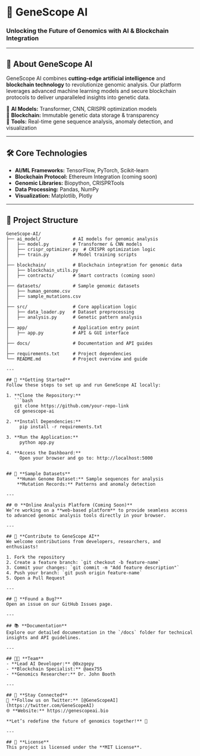 # 🧬 **GeneScope AI** 

### Unlocking the Future of Genomics with AI & Blockchain Integration  

---

## 🌟 **About GeneScope AI**  
GeneScope AI combines **cutting-edge artificial intelligence** and **blockchain technology** to revolutionize genomic analysis. Our platform leverages advanced machine learning models and secure blockchain protocols to deliver unparalleled insights into genetic data.  

🔹 **AI Models:** Transformer, CNN, CRISPR optimization models  
🔹 **Blockchain:** Immutable genetic data storage & transparency  
🔹 **Tools:** Real-time gene sequence analysis, anomaly detection, and visualization  

---

## 🛠️ **Core Technologies**  
- **AI/ML Frameworks:** TensorFlow, PyTorch, Scikit-learn  
- **Blockchain Protocol:** Ethereum Integration (coming soon)  
- **Genomic Libraries:** Biopython, CRISPRTools  
- **Data Processing:** Pandas, NumPy  
- **Visualization:** Matplotlib, Plotly  

---

## 📂 **Project Structure**  
```plaintext
GeneScope-AI/
├── ai_model/            # AI models for genomic analysis
│   ├── model.py         # Transformer & CNN models
│   ├── crispr_optimizer.py  # CRISPR optimization logic
│   ├── train.py         # Model training scripts
│
├── blockchain/          # Blockchain integration for genomic data
│   ├── blockchain_utils.py
│   ├── contracts/       # Smart contracts (coming soon)
│
├── datasets/            # Sample genomic datasets
│   ├── human_genome.csv
│   ├── sample_mutations.csv
│
├── src/                 # Core application logic
│   ├── data_loader.py   # Dataset preprocessing
│   ├── analysis.py      # Genetic pattern analysis
│
├── app/                 # Application entry point
│   ├── app.py           # API & GUI interface
│
├── docs/                # Documentation and API guides
│
├── requirements.txt     # Project dependencies
└── README.md            # Project overview and guide

---

## 🚀 **Getting Started**  
Follow these steps to set up and run GeneScope AI locally:

1. **Clone the Repository:**  
   ```bash
   git clone https://github.com/your-repo-link
   cd genescope-ai

2. **Install Dependencies:**  
     pip install -r requirements.txt

3. **Run the Application:**  
     python app.py

4. **Access the Dashboard:**  
     Open your browser and go to: http://localhost:5000


## 📂 **Sample Datasets**
    **Human Genome Dataset:** Sample sequences for analysis
    **Mutation Records:** Patterns and anomaly detection

---

## 🌐 **Online Analysis Platform (Coming Soon)**  
We’re working on a **web-based platform** to provide seamless access to advanced genomic analysis tools directly in your browser.  

---

## 🧠 **Contribute to GeneScope AI**  
We welcome contributions from developers, researchers, and enthusiasts!  

1. Fork the repository  
2. Create a feature branch: `git checkout -b feature-name`  
3. Commit your changes: `git commit -m "Add feature description"`  
4. Push your branch: `git push origin feature-name`  
5. Open a Pull Request  

---

## 🐛 **Found a Bug?**  
Open an issue on our GitHub Issues page.  

---

## 📚 **Documentation**  
Explore our detailed documentation in the `/docs` folder for technical insights and API guidelines.  

---

## 🧑‍💻 **Team**  
- **Lead AI Developer:** @0xzgepy
- **Blockchain Specialist:** @aex755 
- **Genomics Researcher:** Dr. John Booth  

---

## 📢 **Stay Connected**  
🔗 **Follow us on Twitter:** [@GeneScopeAI](https://twitter.com/GeneScopeAI)  
🌐 **Website:** https://genescopeai.bio

**Let’s redefine the future of genomics together!** 🚀  

---

## 📜 **License**  
This project is licensed under the **MIT License**.  



